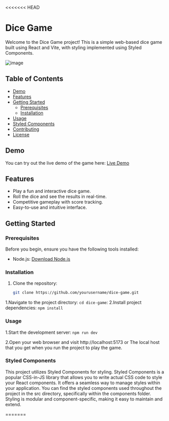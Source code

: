 <<<<<<< HEAD
# Dice Game

Welcome to the Dice Game project! This is a simple web-based dice game built using React and Vite, with styling implemented using Styled Components.

![image](https://github.com/Samiuddinkhan07/dice-game/assets/104217177/c330aa95-82a5-4491-a93c-25686c3d3a25)


## Table of Contents

- [Demo](#demo)
- [Features](#features)
- [Getting Started](#getting-started)
  - [Prerequisites](#prerequisites)
  - [Installation](#installation)
- [Usage](#usage)
- [Styled Components](#styled-components)
- [Contributing](#contributing)
- [License](#license)

## Demo

You can try out the live demo of the game here: [Live Demo](#)

## Features

- Play a fun and interactive dice game.
- Roll the dice and see the results in real-time.
- Competitive gameplay with score tracking.
- Easy-to-use and intuitive interface.

## Getting Started

### Prerequisites

Before you begin, ensure you have the following tools installed:

- Node.js: [Download Node.js](https://nodejs.org/)

### Installation

1. Clone the repository:

   ```sh
   git clone https://github.com/yourusername/dice-game.git
   
  1.Navigate to the project directory:
   ``` cd dice-game ```:
  2.Install project dependencies:
  ``` npm install ```

### Usage

1.Start the development server:
  ``` npm run dev ```

2.Open your web browser and visit http://localhost:5173 or The local host that you get when you run the project to play the game.

### Styled Components

<p>This project utilizes Styled Components for styling. Styled Components is a popular CSS-in-JS library that allows you to write actual CSS code to style your React components. It offers a seamless way to manage styles within your application.
You can find the styled components used throughout the project in the src directory, specifically within the components folder. Styling is modular and component-specific, making it easy to maintain and extend.</p>
=======

